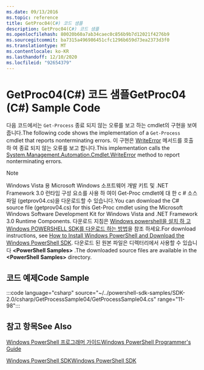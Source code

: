 ```yaml
---
ms.date: 09/13/2016
ms.topic: reference
title: GetProc04(C#) 코드 샘플
description: GetProc04(C#) 코드 샘플
ms.openlocfilehash: 80020b60a7ab34caec0c856b9b7d12021f4276b9
ms.sourcegitcommit: ba7315a496986451cfc1296b659d73ea2373d3f0
ms.translationtype: MT
ms.contentlocale: ko-KR
ms.lasthandoff: 12/10/2020
ms.locfileid: "92654379"
---
```

# <a name="getproc04-c-sample-code"></a><span data-ttu-id="639cc-103">GetProc04(C#) 코드 샘플</span><span class="sxs-lookup"><span data-stu-id="639cc-103">GetProc04 (C#) Sample Code</span></span>

<span data-ttu-id="639cc-104">다음 코드에서는 `Get-Process` 종료 되지 않는 오류를 보고 하는 cmdlet의 구현을 보여 줍니다.</span><span class="sxs-lookup"><span data-stu-id="639cc-104">The following code shows the implementation of a `Get-Process` cmdlet that reports nonterminating errors.</span></span> <span data-ttu-id="639cc-105">이 구현은 [WriteError](/dotnet/api/System.Management.Automation.Cmdlet.WriteError) 메서드를 호출 하 여 종료 되지 않는 오류를 보고 합니다.</span><span class="sxs-lookup"><span data-stu-id="639cc-105">This implementation calls the [System.Management.Automation.Cmdlet.WriteError](/dotnet/api/System.Management.Automation.Cmdlet.WriteError) method to report nonterminating errors.</span></span>

> [!NOTE]
> <span data-ttu-id="639cc-106">Windows Vista 용 Microsoft Windows 소프트웨어 개발 키트 및 .NET Framework 3.0 런타임 구성 요소를 사용 하 여이 Get-Proc cmdlet에 대 한 c # 소스 파일 (getprov04.cs)을 다운로드할 수 있습니다.</span><span class="sxs-lookup"><span data-stu-id="639cc-106">You can download the C# source file (getprov04.cs) for this Get-Proc cmdlet using the Microsoft Windows Software Development Kit for Windows Vista and .NET Framework 3.0 Runtime Components.</span></span> <span data-ttu-id="639cc-107">다운로드 지침은 [Windows powershell을 설치 하 고 Windows POWERSHELL SDK를 다운로드 하는 방법](/powershell/scripting/developer/installing-the-windows-powershell-sdk)을 참조 하세요.</span><span class="sxs-lookup"><span data-stu-id="639cc-107">For download instructions, see [How to Install Windows PowerShell and Download the Windows PowerShell SDK](/powershell/scripting/developer/installing-the-windows-powershell-sdk).</span></span>
> <span data-ttu-id="639cc-108">다운로드 된 원본 파일은 디렉터리에서 사용할 수 있습니다 **\<PowerShell Samples>** .</span><span class="sxs-lookup"><span data-stu-id="639cc-108">The downloaded source files are available in the **\<PowerShell Samples>** directory.</span></span>

## <a name="code-sample"></a><span data-ttu-id="639cc-109">코드 예제</span><span class="sxs-lookup"><span data-stu-id="639cc-109">Code Sample</span></span>

:::code language="csharp" source="~/../powershell-sdk-samples/SDK-2.0/csharp/GetProcessSample04/GetProcessSample04.cs" range="11-98":::

## <a name="see-also"></a><span data-ttu-id="639cc-110">참고 항목</span><span class="sxs-lookup"><span data-stu-id="639cc-110">See Also</span></span>

[<span data-ttu-id="639cc-111">Windows PowerShell 프로그래머 가이드</span><span class="sxs-lookup"><span data-stu-id="639cc-111">Windows PowerShell Programmer's Guide</span></span>](./windows-powershell-programmer-s-guide.md)

[<span data-ttu-id="639cc-112">Windows PowerShell SDK</span><span class="sxs-lookup"><span data-stu-id="639cc-112">Windows PowerShell SDK</span></span>](../windows-powershell-reference.md)
